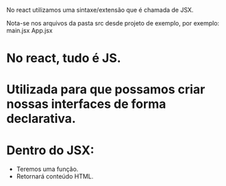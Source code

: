No react utilizamos uma sintaxe/extensão que é chamada de JSX. 

Nota-se nos arquivos da pasta src desde projeto de exemplo, por exemplo:
main.jsx
App.jsx

# No react, tudo é JS.

# Utilizada para que possamos criar nossas interfaces de forma declarativa.

# Dentro do JSX:
- Teremos uma função.
- Retornará conteúdo HTML.